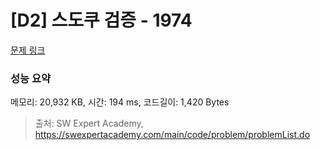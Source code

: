 # [D2] 스도쿠 검증 - 1974 

[문제 링크](https://swexpertacademy.com/main/code/problem/problemDetail.do?contestProbId=AV5Psz16AYEDFAUq) 

### 성능 요약

메모리: 20,932 KB, 시간: 194 ms, 코드길이: 1,420 Bytes



> 출처: SW Expert Academy, https://swexpertacademy.com/main/code/problem/problemList.do